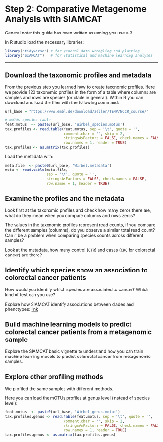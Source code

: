 # Step 2: Comparative Metagenome Analysis with SIAMCAT

General note: this guide has been written assuming you use a R.

In R studio load the necessary libraries:
```R
library("tidyverse") # for general data wrangling and plotting
library("SIAMCAT")   # for statistical and machine learning analyses
```

---

## Download the taxonomic profiles and metadata

From the previous step you learned how to create taxonomic profiles. Here we provide 120 taxonomic profiles in the form of a table where columns are samples and rows are species (or clade in general). Within R you can download and load the files with the following command:

``` R
url_base = "https://www.embl.de/download/zeller/TEMP/NCCR_course/"

# mOTUs species table
feat.motus  <- paste0(url_base, 'Wirbel_species.motus')
tax.profiles <- read.table(feat.motus, sep = '\t', quote = '',
                           comment.char = '', skip = 2,
                           stringsAsFactors = FALSE, check.names = FALSE,
                           row.names = 1, header = TRUE)
tax.profiles <- as.matrix(tax.profiles)
```

Load the metadata with:
```R
meta.file  <- paste0(url_base, 'Wirbel.metadata')
meta <- read.table(meta.file,
                   sep = '\t', quote = '',
                   stringsAsFactors = FALSE, check.names = FALSE, 
                   row.names = 1, header = TRUE)
```


## Examine the profiles and the metadata

Look first at the taxonomic profiles and check how many zeros there are, what do they mean when you compare columns and rows zeros?

The values in the taxonomic profiles represent read counts, if you compare the different samples (columns), do you observe a similar total read count? Can it be a problem when comparing species counts across different samples?

Look at the metadata, how many control (`CTR`) and cases (`CRC` for colorectal cancer) are there?



## Identify which species show an association to colorectal cancer patients

How would you identify which species are associated to cancer? Which kind of test can you use?

Explore how SIAMCAT identify associations between clades and phenotypes: [link](https://bioconductor.org/packages/release/bioc/vignettes/SIAMCAT/inst/doc/SIAMCAT_vignette.html)



## Build machine learning models to predict colorectal cancer patients from a metagenomic sample

Explore the SIAMCAT basic vignette to understand how you can train machine learning models to predict colerectal cancer from metagenomic samples.



## Explore other profiling methods

We profiled the same samples with different methods.

Here you can load the mOTUs profiles at genus level (instead of species level):
``` R
feat.motus  <- paste0(url_base, 'Wirbel_genus.motus')
tax.profiles.genus <- read.table(feat.motus, sep = '\t', quote = '',
                           comment.char = '', skip = 2,
                           stringsAsFactors = FALSE, check.names = FALSE,
                           row.names = 1, header = TRUE)
tax.profiles.genus <- as.matrix(tax.profiles.genus)
```

